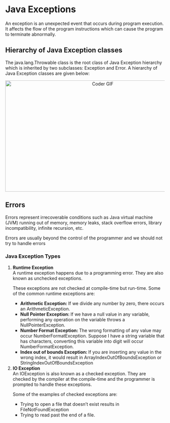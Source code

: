 # Java Exceptions 
An exception is an unexpected event that occurs during program execution. 
It affects the flow of the program instructions which can cause the program to terminate abnormally.

## Hierarchy of Java Exception classes
The java.lang.Throwable class is the root class of Java Exception hierarchy which is inherited by two subclasses: Exception and Error. 
A hierarchy of Java Exception classes are given below:
<p  align="center"><img src="https://cdn.programiz.com/sites/tutorial2program/files/ExceptionHierarchy.png" alt="Coder GIF" width="600" height="350">

## Errors
Errors represent irrecoverable conditions such as Java virtual machine (JVM) running out of memory, memory leaks, stack overflow errors, 
library incompatibility, infinite recursion, etc.

Errors are usually beyond the control of the programmer and we should not try to handle errors

<h3>Java Exception Types</h3>
<ol type="1">
      <li><b>Runtime Exception</b>
  </li>
  A runtime exception happens due to a programming error. They are also known as unchecked exceptions.
  
  These exceptions are not checked at compile-time but run-time. Some of the common runtime exceptions are:
  
<ul type="Square">
            <li><b>Arithmetic Exception: </b>
             If we divide any number by zero, there occurs an ArithmeticException.
      </li>
            <li><b>Null Pointer Exception: </b>
            If we have a null value in any variable, performing any operation on the variable throws a NullPointerException.
      </li>
            <li><b>Number Format Exception: </b>
              The wrong formatting of any value may occur NumberFormatException. Suppose I have a string variable that has characters, converting this variable into digit will occur NumberFormatException.
      </li>
            <li><b>Index out of bounds Exception: </b>
              If you are inserting any value in the wrong index, it would result in ArrayIndexOutOfBoundsException or StringIndexOutOfBoundsException
  </li>
</ul>
      <li><b>IO Exception</b>
</li>
An IOException is also known as a checked exception. They are checked by the compiler at the compile-time and the programmer is prompted to handle these exceptions.

Some of the examples of checked exceptions are:
<ul type="Square">
  
  <li>Trying to open a file that doesn’t exist results in FileNotFoundException</li>
  <li>Trying to read past the end of a file.</li>
  </ul>

</ol>
